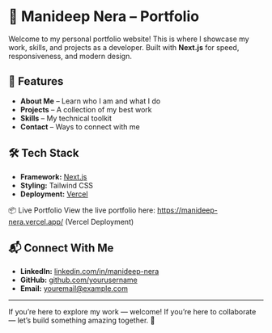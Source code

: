 # 💼 Manideep Nera – Portfolio

Welcome to my personal portfolio website!
This is where I showcase my work, skills, and projects as a developer.
Built with **Next.js** for speed, responsiveness, and modern design.

## 🚀 Features

* **About Me** – Learn who I am and what I do
* **Projects** – A collection of my best work
* **Skills** – My technical toolkit
* **Contact** – Ways to connect with me

## 🛠 Tech Stack

* **Framework:** [Next.js](https://nextjs.org)
* **Styling:** Tailwind CSS
* **Deployment:** [Vercel](https://vercel.com)

📦 Live Portfolio
View the live portfolio here: https://manideep-nera.vercel.app/ (Vercel Deployment)

## 📬 Connect With Me

* **LinkedIn:** [linkedin.com/in/manideep-nera](#)
* **GitHub:** [github.com/yourusername](#)
* **Email:** [youremail@example.com](mailto:youremail@example.com)

---

If you’re here to explore my work — welcome! If you’re here to collaborate — let’s build something amazing together. 🚀


